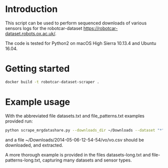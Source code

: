 # Introduction

This script can be used to perform sequenced downloads of various sensors logs for the robotcar-dataset <https://robotcar-dataset.robots.ox.ac.uk/>.

The code is tested for Python2 on macOS High Sierra 10.13.4 and Ubuntu 16.04.

# Getting started

```bash
docker build -t robotcar-dataset-scraper .
```

# Example usage

With the abbreviated file datasets.txt and file_patterns.txt examples provided run:

```bash
python scrape_mrgdatashare.py --downloads_dir ~/Downloads --dataset "*" --datasets_file datasets.txt --file_pattern "*" --file_patterns_file file_patterns.txt --username USERNAME --password PASSWORD
```

and a file ~/Downloads/2014-05-06-12-54-54/vo/vo.csv should be downloaded, and extracted.

A more thorough example is provided in the files datasets-long.txt and file-patterns-long.txt, capturing many datasets and sensor types.

